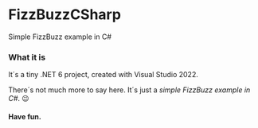 # FizzBuzzCSharp
Simple FizzBuzz example in C#

### What it is

It´s a tiny .NET 6 project, created with Visual Studio 2022.

There´s not much more to say here. It´s just a _simple FizzBuzz example in C#_. :wink:

#### Have fun.
